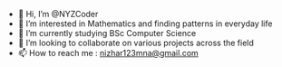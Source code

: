 - 👋 Hi, I’m @NYZCoder
- 👀 I’m interested in Mathematics and finding patterns in everyday life
- 🌱 I’m currently studying BSc Computer Science
- 💞️ I’m looking to collaborate on various projects across the field
- 📫 How to reach me : nizhar123mna@gmail.com

<!---
NYZCoder/NYZCoder is a ✨ special ✨ repository because its `README.md` (this file) appears on your GitHub profile.
You can click the Preview link to take a look at your changes.
--->
